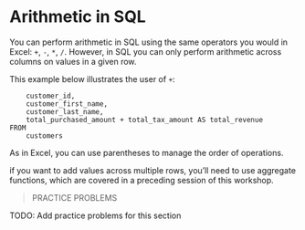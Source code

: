
# Arithmetic in SQL

You can perform arithmetic in SQL using the same operators you would in Excel: `+`, `-`, `*`, `/`. However, in SQL you can only perform arithmetic across columns on values in a given row.

This example below illustrates the user of `+`:

```SELECT
    customer_id,
    customer_first_name,
    customer_last_name,
    total_purchased_amount + total_tax_amount AS total_revenue
FROM
    customers
```

As in Excel, you can use parentheses to manage the order of operations.

if you want to add values across multiple rows, you’ll need to use aggregate functions, which are covered in a preceding session of this workshop.

> PRACTICE PROBLEMS

TODO: Add practice problems for this section





